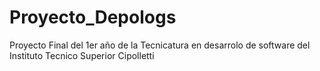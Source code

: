 # Proyecto_Depologs
Proyecto Final del 1er año  de la Tecnicatura en desarrolo de software del Instituto Tecnico Superior Cipolletti
